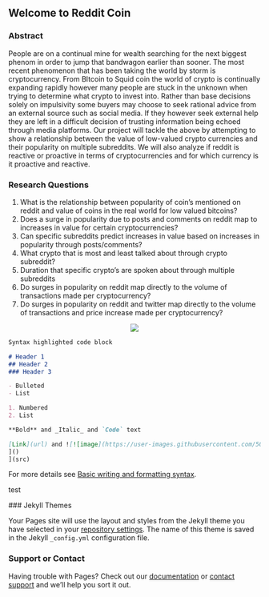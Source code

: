 ## Welcome to Reddit Coin

### Abstract 
People are on a continual mine for wealth searching for the next biggest phenom in order to
jump that bandwagon earlier than sooner. The most recent phenomenon that has been taking
the world by storm is cryptocurrency. From BItcoin to Squid coin the world of crypto is
continually expanding rapidly however many people are stuck in the unknown when trying to
determine what crypto to invest into. Rather than base decisions solely on impulsivity some
buyers may choose to seek rational advice from an external source such as social media. If they
however seek external help they are left in a difficult decision of trusting information being
echoed through media platforms. Our project will tackle the above by attempting to show a
relationship between the value of low-valued crypto currencies and their popularity on multiple
subreddits. We will also analyze if reddit is reactive or proactive in terms of cryptocurrencies and
for which currency is it proactive and reactive.


### Research Questions
1.  What is the relationship between popularity of coin’s mentioned on reddit and value of
coins in the real world for low valued bitcoins?
2.  Does a surge in popularity due to posts and comments on reddit map to increases in
value for certain cryptocurrencies?
3.  Can specific subreddits predict increases in value based on increases in popularity
through posts/comments?
4.  What crypto that is most and least talked about through crypto subreddit?
5.  Duration that specific crypto’s are spoken about through multiple subreddits
6.  Do surges in popularity on reddit map directly to the volume of transactions made per
cryptocurrency?
7.  Do surges in popularity on reddit and twitter map directly to the volume of transactions
and price increase made per cryptocurrency?
<p align="center">
   <img src= "https://github.com/JosephAugustine17/RedditCoin/blob/gh-pages/Model2AveragePseudoR2.png)" />
</p>

```markdown
Syntax highlighted code block

# Header 1
## Header 2
### Header 3

- Bulleted
- List

1. Numbered
2. List

**Bold** and _Italic_ and `Code` text

[Link](url) and ![![image](https://user-images.githubusercontent.com/50184583/144765925-438d42c5-1b65-432e-ba42-305da82beb8e.png)
]()
](src)
```

For more details see [Basic writing and formatting syntax](https://docs.github.com/en/github/writing-on-github/getting-started-with-writing-and-formatting-on-github/basic-writing-and-formatting-syntax).

<p>test <p>
### Jekyll Themes

Your Pages site will use the layout and styles from the Jekyll theme you have selected in your [repository settings](https://github.com/JosephAugustine17/RedditCoin/settings/pages). The name of this theme is saved in the Jekyll `_config.yml` configuration file.

### Support or Contact

Having trouble with Pages? Check out our [documentation](https://docs.github.com/categories/github-pages-basics/) or [contact support](https://support.github.com/contact) and we’ll help you sort it out.
